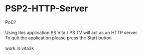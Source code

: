 # PSP2-HTTP-Server

PoC?<br>
<br>
Using this application PS Vita / PS TV will act as an HTTP server.<br>
To quit the application please press the Start button<br>
<br>
work in vita3k
